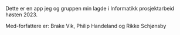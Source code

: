 Dette er en app jeg og gruppen min lagde i Informatikk prosjektarbeid høsten 2023. 

Med-forfattere er: Brake Vik, Philip Handeland og Rikke Schjønsby
